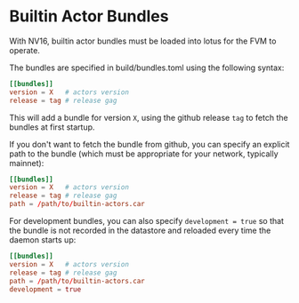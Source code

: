 # Builtin Actor Bundles

With NV16, builtin actor bundles must be loaded into lotus for the FVM to operate.

The bundles are specified in build/bundles.toml using the following syntax:
```toml
[[bundles]]
version = X   # actors version
release = tag # release gag
```

This will add a bundle for version `X`, using the github release `tag`
to fetch the bundles at first startup.

If you don't want to fetch the bundle from github, you can specify an explicit path to the bundle (which must be appropriate for your network, typically mainnet):
```toml
[[bundles]]
version = X   # actors version
release = tag # release gag
path = /path/to/builtin-actors.car
```

For development bundles, you can also specify `development = true` so that the bundle is not
recorded in the datastore and reloaded every time the daemon starts up:
```toml
[[bundles]]
version = X   # actors version
release = tag # release gag
path = /path/to/builtin-actors.car
development = true
```
